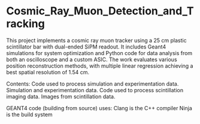 # Cosmic_Ray_Muon_Detection_and_Tracking
This project implements a cosmic ray muon tracker using a 25 cm plastic scintillator bar with dual-ended SiPM readout. It includes Geant4 simulations for system optimization and Python code for data analysis from both an oscilloscope and a custom ASIC. The work evaluates various position reconstruction methods, with multiple linear regression achieving a best spatial resolution of 1.54 cm.

Contents: 
Code used to process simulation and experimentation data. 
Simulation and experimentation data. 
Code used to process scintillation imaging data. 
Images from scintillation data.


GEANT4 code (building from source) uses:
Clang is the C++ compiler 
Ninja is the build system




